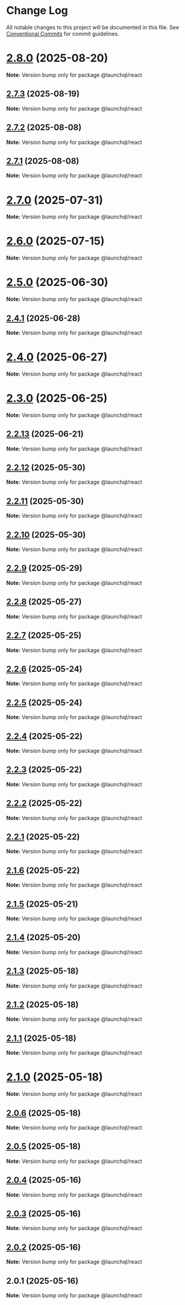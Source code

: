 # Change Log

All notable changes to this project will be documented in this file.
See [Conventional Commits](https://conventionalcommits.org) for commit guidelines.

# [2.8.0](https://github.com/launchql/launchql/compare/@launchql/react@2.7.3...@launchql/react@2.8.0) (2025-08-20)

**Note:** Version bump only for package @launchql/react





## [2.7.3](https://github.com/launchql/launchql/compare/@launchql/react@2.7.2...@launchql/react@2.7.3) (2025-08-19)

**Note:** Version bump only for package @launchql/react





## [2.7.2](https://github.com/launchql/launchql/compare/@launchql/react@2.7.1...@launchql/react@2.7.2) (2025-08-08)

**Note:** Version bump only for package @launchql/react





## [2.7.1](https://github.com/launchql/launchql/compare/@launchql/react@2.7.0...@launchql/react@2.7.1) (2025-08-08)

**Note:** Version bump only for package @launchql/react





# [2.7.0](https://github.com/launchql/launchql/compare/@launchql/react@2.6.0...@launchql/react@2.7.0) (2025-07-31)

**Note:** Version bump only for package @launchql/react





# [2.6.0](https://github.com/launchql/launchql/compare/@launchql/react@2.5.0...@launchql/react@2.6.0) (2025-07-15)

**Note:** Version bump only for package @launchql/react





# [2.5.0](https://github.com/launchql/launchql/compare/@launchql/react@2.4.1...@launchql/react@2.5.0) (2025-06-30)

**Note:** Version bump only for package @launchql/react





## [2.4.1](https://github.com/launchql/launchql/compare/@launchql/react@2.4.0...@launchql/react@2.4.1) (2025-06-28)

**Note:** Version bump only for package @launchql/react





# [2.4.0](https://github.com/launchql/launchql/compare/@launchql/react@2.3.0...@launchql/react@2.4.0) (2025-06-27)

**Note:** Version bump only for package @launchql/react





# [2.3.0](https://github.com/launchql/launchql/compare/@launchql/react@2.2.13...@launchql/react@2.3.0) (2025-06-25)

**Note:** Version bump only for package @launchql/react





## [2.2.13](https://github.com/launchql/launchql/compare/@launchql/react@2.2.12...@launchql/react@2.2.13) (2025-06-21)

**Note:** Version bump only for package @launchql/react





## [2.2.12](https://github.com/launchql/launchql/compare/@launchql/react@2.2.11...@launchql/react@2.2.12) (2025-05-30)

**Note:** Version bump only for package @launchql/react





## [2.2.11](https://github.com/launchql/launchql/compare/@launchql/react@2.2.10...@launchql/react@2.2.11) (2025-05-30)

**Note:** Version bump only for package @launchql/react





## [2.2.10](https://github.com/launchql/launchql/compare/@launchql/react@2.2.9...@launchql/react@2.2.10) (2025-05-30)

**Note:** Version bump only for package @launchql/react





## [2.2.9](https://github.com/launchql/launchql/compare/@launchql/react@2.2.8...@launchql/react@2.2.9) (2025-05-29)

**Note:** Version bump only for package @launchql/react





## [2.2.8](https://github.com/launchql/launchql/compare/@launchql/react@2.2.7...@launchql/react@2.2.8) (2025-05-27)

**Note:** Version bump only for package @launchql/react





## [2.2.7](https://github.com/launchql/launchql/compare/@launchql/react@2.2.6...@launchql/react@2.2.7) (2025-05-25)

**Note:** Version bump only for package @launchql/react





## [2.2.6](https://github.com/launchql/launchql/compare/@launchql/react@2.2.5...@launchql/react@2.2.6) (2025-05-24)

**Note:** Version bump only for package @launchql/react





## [2.2.5](https://github.com/launchql/launchql/compare/@launchql/react@2.2.4...@launchql/react@2.2.5) (2025-05-24)

**Note:** Version bump only for package @launchql/react





## [2.2.4](https://github.com/launchql/launchql/compare/@launchql/react@2.2.3...@launchql/react@2.2.4) (2025-05-22)

**Note:** Version bump only for package @launchql/react





## [2.2.3](https://github.com/launchql/launchql/compare/@launchql/react@2.2.2...@launchql/react@2.2.3) (2025-05-22)

**Note:** Version bump only for package @launchql/react





## [2.2.2](https://github.com/launchql/launchql/compare/@launchql/react@2.2.1...@launchql/react@2.2.2) (2025-05-22)

**Note:** Version bump only for package @launchql/react





## [2.2.1](https://github.com/launchql/launchql/compare/@launchql/react@2.1.6...@launchql/react@2.2.1) (2025-05-22)

**Note:** Version bump only for package @launchql/react





## [2.1.6](https://github.com/launchql/launchql/compare/@launchql/react@2.1.5...@launchql/react@2.1.6) (2025-05-22)

**Note:** Version bump only for package @launchql/react





## [2.1.5](https://github.com/launchql/launchql/compare/@launchql/react@2.1.4...@launchql/react@2.1.5) (2025-05-21)

**Note:** Version bump only for package @launchql/react





## [2.1.4](https://github.com/launchql/launchql/compare/@launchql/react@2.1.3...@launchql/react@2.1.4) (2025-05-20)

**Note:** Version bump only for package @launchql/react





## [2.1.3](https://github.com/launchql/launchql/compare/@launchql/react@2.1.2...@launchql/react@2.1.3) (2025-05-18)

**Note:** Version bump only for package @launchql/react





## [2.1.2](https://github.com/launchql/launchql/compare/@launchql/react@2.1.1...@launchql/react@2.1.2) (2025-05-18)

**Note:** Version bump only for package @launchql/react





## [2.1.1](https://github.com/launchql/launchql/compare/@launchql/react@2.1.0...@launchql/react@2.1.1) (2025-05-18)

**Note:** Version bump only for package @launchql/react





# [2.1.0](https://github.com/launchql/launchql/compare/@launchql/react@2.0.6...@launchql/react@2.1.0) (2025-05-18)

**Note:** Version bump only for package @launchql/react





## [2.0.6](https://github.com/launchql/launchql/compare/@launchql/react@2.0.5...@launchql/react@2.0.6) (2025-05-18)

**Note:** Version bump only for package @launchql/react





## [2.0.5](https://github.com/launchql/launchql/compare/@launchql/react@2.0.4...@launchql/react@2.0.5) (2025-05-18)

**Note:** Version bump only for package @launchql/react





## [2.0.4](https://github.com/launchql/launchql/compare/@launchql/react@2.0.3...@launchql/react@2.0.4) (2025-05-16)

**Note:** Version bump only for package @launchql/react





## [2.0.3](https://github.com/launchql/launchql/compare/@launchql/react@2.0.2...@launchql/react@2.0.3) (2025-05-16)

**Note:** Version bump only for package @launchql/react





## [2.0.2](https://github.com/launchql/launchql/compare/@launchql/react@2.0.1...@launchql/react@2.0.2) (2025-05-16)

**Note:** Version bump only for package @launchql/react





## 2.0.1 (2025-05-16)

**Note:** Version bump only for package @launchql/react
